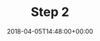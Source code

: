 ---
title: "Step 2"
layout: category
date: 2018-04-05T14:48:00+00:00
permalink: "/category/step-2/"
author_profile: true
taxonomy: Step 2
---